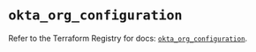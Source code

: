 # `okta_org_configuration`

Refer to the Terraform Registry for docs: [`okta_org_configuration`](https://registry.terraform.io/providers/okta/okta/4.8.1/docs/resources/org_configuration).
